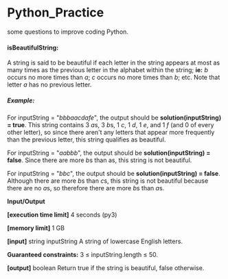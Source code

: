 # Python_Practice
some questions to improve coding Python.

#### isBeautifulString:
A string is said to be beautiful if each letter in the string appears at most as many times as the previous letter in the alphabet within the string; **ie:** *b* occurs no more times than *a*; *c* occurs no more times than *b*; etc. Note that letter *a* has no previous letter.

##### Example:
For inputString = "*bbbaacdafe*", the output should be **solution(inputString) = true**.
This string contains 3 *a*s, 3 *b*s, 1 *c*, 1 *d*, 1 *e*, and 1 *f* (and 0 of every other letter), so since there aren't any letters that appear more frequently than the previous letter, this string qualifies as beautiful.

For inputString = "*aabbb*", the output should be **solution(inputString) = false**.
Since there are more *b*s than as, this string is not beautiful.

For inputString = "*bbc*", the output should be **solution(inputString) = false**.
Although there are more *b*s than *c*s, this string is not beautiful because there are no *a*s, so therefore there are more *b*s than *a*s.

**Input/Output**

**[execution time limit]** 4 seconds (py3)

**[memory limit]** 1 GB

**[input]** string inputString
A string of lowercase English letters.

**Guaranteed constraints:**
3 ≤ inputString.length ≤ 50.

**[output]** boolean
Return true if the string is beautiful, false otherwise.
